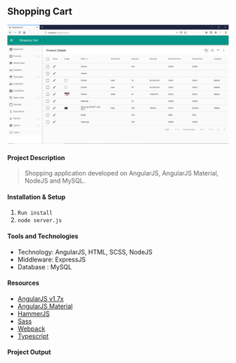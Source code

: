 ## Shopping Cart


<img src="client/assets/shopping-cart.png" alt="Shopping Cart" />


#### Project Description

> Shopping application developed on AngularJS, AngularJS Material, NodeJS and MySQL. 



#### Installation & Setup

1. `Run install`
2. `node server.js`


#### Tools and Technologies

- Technology: AngularJS, HTML, SCSS, NodeJS
- Middleware: ExpressJS
- Database : MySQL


 

#### Resources

* [AngularJS v1.7x](https://code.angularjs.org/snapshot-stable/docs/tutorial/step_00)
* [AngularJS Material](https://material.angularjs.org/latest/)
* [HammerJS](https://hammerjs.github.io/)
* [Sass](https://sass-lang.com/)
* [Webpack](https://webpack.js.org/)
* [Typescript](https://www.typescriptlang.org/)


#### Project Output


